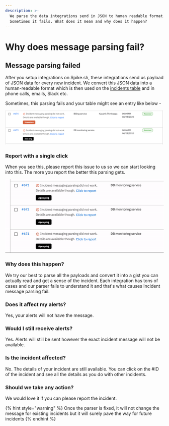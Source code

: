 ```yaml
---
description: >-
  We parse the data integrations send in JSON to human readable format.
  Sometimes it fails. What does it mean and why does it happen?
---
```


# Why does message parsing fail?

## Message parsing failed

After you setup integrations on Spike.sh, these integrations send us payload of JSON data for every new incident. We convert this JSON data into a human-readable format which is then used on the [incidents table](https://app.spike.sh/incidents) and in phone calls, emails, Slack etc. 

Sometimes, this parsing fails and your table might see an entry like below - 

![Example of incident message parsing fail](<../.gitbook/assets/image (40).png>)

### Report with a single click

When you see this, please report this issue to us so we can start looking into this. The more you report the better this parsing gets.

![Report with a single click](../.gitbook/assets/spike-incident-parsing-fail-report.gif)

### Why does this happen?

We try our best to parse all the payloads and convert it into a gist you can actually read and get a sense of the incident. Each integration has tons of cases and our parser fails to understand it and that's what causes Incident message parsing fail. 

### Does it affect my alerts?

Yes, your alerts will not have the message. 

### Would I still receive alerts?

Yes. Alerts will still be sent however the exact incident message will not be available. 

### Is the incident affected?

No. The details of your incident are still available. You can click on the #ID of the incident and see all the details as you do with other incidents.

### Should we take any action?

We would love it if you can please report the incident. 

{% hint style="warning" %}
Once the parser is fixed, it will not change the message for existing incidents but it will surely pave the way for future incidents
{% endhint %}

